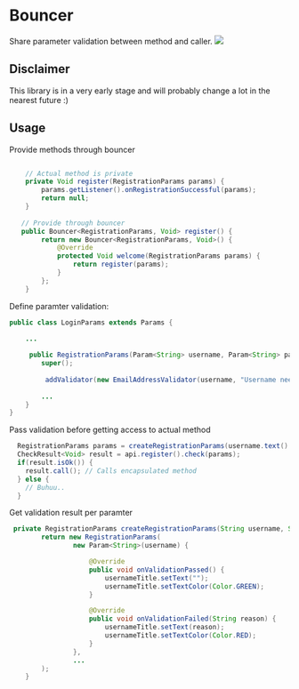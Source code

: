 # Bouncer
Share parameter validation between method and caller.
![](http://i.giphy.com/OdyGA2spBFRCg.gif)

## Disclaimer
This library is in a very early stage and will probably change a lot in the nearest future :)

## Usage

Provide methods through bouncer
```java

    // Actual method is private
    private Void register(RegistrationParams params) {
        params.getListener().onRegistrationSuccessful(params);
        return null;
    }
   
   // Provide through bouncer
   public Bouncer<RegistrationParams, Void> register() {
        return new Bouncer<RegistrationParams, Void>() {
            @Override
            protected Void welcome(RegistrationParams params) {
                return register(params);
            }
        };
    }
```

Define paramter validation:

```java
public class LoginParams extends Params {
    
    ...

     public RegistrationParams(Param<String> username, Param<String> password, Param<RegistrationListener> listener) {
        super();
        
         addValidator(new EmailAddressValidator(username, "Username needs to be an email address."));
        
        ...
    }
}
```

Pass validation before getting access to actual method
```java
  RegistrationParams params = createRegistrationParams(username.text().toString(), password.text().toString());
  CheckResult<Void> result = api.register().check(params);
  if(result.isOk()) {
    result.call(); // Calls encapsulated method
  } else {
    // Buhuu..
  }
```

Get validation result per paramter
```java
 private RegistrationParams createRegistrationParams(String username, String password) {
        return new RegistrationParams(
                new Param<String>(username) {

                    @Override
                    public void onValidationPassed() {
                        usernameTitle.setText("");
                        usernameTitle.setTextColor(Color.GREEN);
                    }

                    @Override
                    public void onValidationFailed(String reason) {
                        usernameTitle.setText(reason);
                        usernameTitle.setTextColor(Color.RED);
                    }
                },
                ...
        );
    }
```
